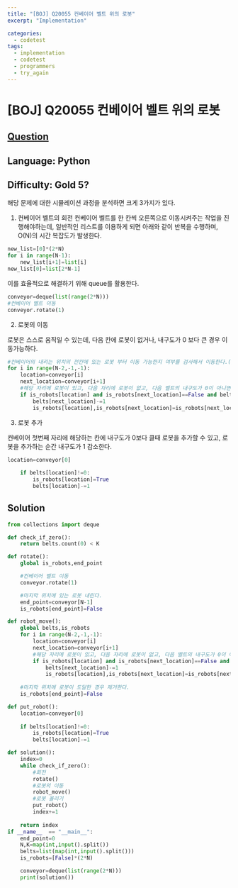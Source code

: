 ```yaml
---
title: "[BOJ] Q20055 컨베이어 벨트 위의 로봇"
excerpt: "Implementation"

categories:
  - codetest
tags:
  - implementation
  - codetest
  - programmers
  - try_again
---
```

# [BOJ] Q20055 컨베이어 벨트 위의 로봇  
## [Question](https://www.acmicpc.net/problem/20055)
## Language: Python
## Difficulty: Gold 5?

해당 문제에 대한 시뮬레이션 과정을 분석하면 크게 3가지가 있다.

1. 컨베이어 벨트의 회전
컨베이어 벨트를 한 칸씩 오른쪽으로 이동시켜주는 작업을 진행해야하는데, 일반적인 리스트를 이용하게 되면 아래와 같이
반복을 수행하며, O(N)의 시간 복잡도가 발생한다. 

```python
new_list=[0]*(2*N)
for i in range(N-1):
    new_list[i+1]=list[i]
new_list[0]=list[2*N-1]
```

이를 효율적으로 해결하기 위해 queue를 활용한다.

```python
conveyor=deque(list(range(2*N)))
#컨베이어 벨트 이동
conveyor.rotate(1)
```

2. 로봇의 이동

로봇은 스스로 움직일 수 있는데, 다음 칸에 로봇이 없거나, 내구도가 0 보다 큰 경우 이동가능하다.

```python
#컨베이어의 내리는 위치의 전칸에 있는 로봇 부터 이동 가능한지 여부를 검사해서 이동한다.(내리는 위치에 있는 로봇은 이동할 필요가 없다.)
for i in range(N-2,-1,-1):
    location=conveyor[i]
    next_location=conveyor[i+1]
    #해당 자리에 로봇이 있고, 다음 자리에 로봇이 없고, 다음 벨트의 내구도가 0이 아니면 이동 가능하다.
    if is_robots[location] and is_robots[next_location]==False and belts[next_location]!=0:
        belts[next_location]-=1 
        is_robots[location],is_robots[next_location]=is_robots[next_location],is_robots[location] 
```

3. 로봇 추가

컨베이어 첫번째 자리에 해당하는 칸에 내구도가 0보다 클때 로봇을 추가할 수 있고, 로봇을 추가하는 순간 내구도가 1 감소한다.

```python
location=conveyor[0]
    
    if belts[location]!=0:
        is_robots[location]=True
        belts[location]-=1
```

## Solution

```python
from collections import deque

def check_if_zero():
    return belts.count(0) < K

def rotate():
    global is_robots,end_point

    #컨베이어 벨트 이동
    conveyor.rotate(1)

    #마지막 위치에 있는 로봇 내린다.
    end_point=conveyor[N-1]
    is_robots[end_point]=False

def robot_move():
    global belts,is_robots
    for i in range(N-2,-1,-1):
        location=conveyor[i]
        next_location=conveyor[i+1]
        #해당 자리에 로봇이 있고, 다음 자리에 로봇이 없고, 다음 벨트의 내구도가 0이 아니면 이동 가능하다.
        if is_robots[location] and is_robots[next_location]==False and belts[next_location]!=0:
            belts[next_location]-=1 
            is_robots[location],is_robots[next_location]=is_robots[next_location],is_robots[location]    
    
    #마지막 위치에 로봇이 도달한 경우 제거한다.
    is_robots[end_point]=False

def put_robot():
    location=conveyor[0]
    
    if belts[location]!=0:
        is_robots[location]=True
        belts[location]-=1

def solution():
    index=0
    while check_if_zero():
        #회전
        rotate()
        #로봇의 이동
        robot_move()
        #로봇 올리기
        put_robot()
        index+=1
    
    return index
if __name__  == "__main__":
    end_point=0
    N,K=map(int,input().split())
    belts=list(map(int,input().split()))
    is_robots=[False]*(2*N)

    conveyor=deque(list(range(2*N)))
    print(solution())

```